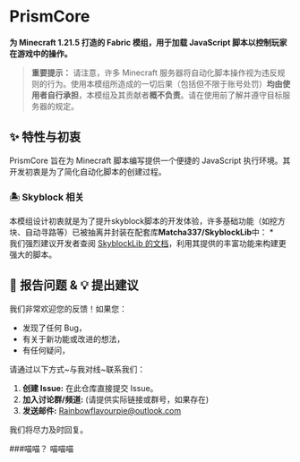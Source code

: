 # PrismCore

**为 Minecraft 1.21.5 打造的 Fabric 模组，用于加载 JavaScript 脚本以控制玩家在游戏中的操作。**

> **重要提示：** 请注意，许多 Minecraft 服务器将自动化脚本操作视为违反规则的行为。使用本模组所造成的一切后果（包括但不限于账号处罚）**均由使用者自行承担**，本模组及其贡献者**概不负责**。请在使用前了解并遵守目标服务器的规定。

## ✨ 特性与初衷

PrismCore 旨在为 Minecraft 脚本编写提供一个便捷的 JavaScript 执行环境。其开发初衷是为了简化自动化脚本的创建过程。

### 🏝️ Skyblock 相关

本模组设计初衷就是为了提升skyblock脚本的开发体验，许多基础功能（如挖方块、自动寻路等）已被抽离并封装在配套库**Matcha337/SkyblockLib**中：
*   
我们强烈建议开发者查阅 [SkyblockLib 的文档](https://github.com/Matcha337/SkyblockLib)，利用其提供的丰富功能来构建更强大的脚本。

## 🐛 报告问题 & 💡 提出建议

我们非常欢迎您的反馈！如果您：
*   发现了任何 Bug，
*   有关于新功能或改进的想法，
*   有任何疑问，

请通过以下方式~与我对线~联系我们：
1.  **创建 Issue:** 在此仓库直接提交 Issue。
2.  **加入讨论群/频道:** (请提供实际链接或群号，如果存在)
3.  **发送邮件:** Rainbowflavourpie@outlook.com

我们将尽力及时回复。

###喵喵？
喵喵喵
